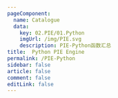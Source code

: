 ```yaml
---
pageComponent: 
  name: Catalogue
  data: 
    key: 02.PIE/01.Python
    imgUrl: /img/PIE.svg
    description: PIE-Python函数汇总
title:  Python PIE Engine 
permalink: /PIE-Python
sidebar: false
article: false
comment: false
editLink: false
---
```


